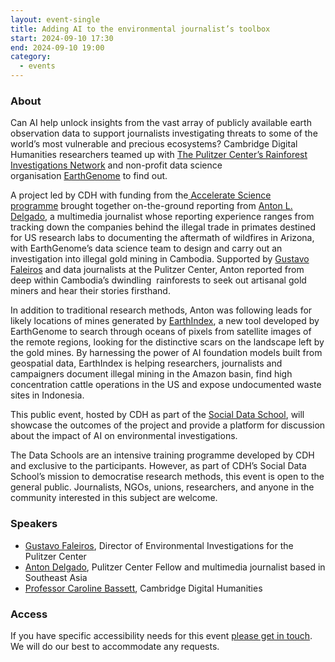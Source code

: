 ```yaml
---
layout: event-single
title: Adding AI to the environmental journalist’s toolbox
start: 2024-09-10 17:30
end: 2024-09-10 19:00
category:
  - events
---
```

### **About**

Can AI help unlock insights from the vast array of publicly available earth observation data to support journalists investigating threats to some of the world’s most vulnerable and precious ecosystems? Cambridge Digital Humanities researchers teamed up with [The Pulitzer Center’s Rainforest Investigations Network](https://pulitzercenter.org/journalism/initiatives/rainforest-investigations-network) and non-profit data science organisation [EarthGenome](https://www.earthgenome.org/) to find out. 

A project led by CDH with funding from the[ Accelerate Science programme](https://acceleratescience.github.io/) brought together on-the-ground reporting from [Anton L. Delgado](https://www.antondelgado.com/), a multimedia journalist whose reporting experience ranges from tracking down the companies behind the illegal trade in primates destined for US research labs to documenting the aftermath of wildfires in Arizona, with EarthGenome’s data science team to design and carry out an investigation into illegal gold mining in Cambodia. Supported by [Gustavo Faleiros](https://pulitzercenter.org/people/gustavo-faleiros) and data journalists at the Pulitzer Center, Anton reported from deep within Cambodia’s dwindling  rainforests to seek out artisanal gold miners and hear their stories firsthand. 

In addition to traditional research methods, Anton was following leads for likely locations of mines generated by [EarthIndex](https://www.earthgenome.org/earth-index), a new tool developed by EarthGenome to search through oceans of pixels from satellite images of the remote regions, looking for the distinctive scars on the landscape left by the gold mines. By harnessing the power of AI foundation models built from geospatial data, EarthIndex is helping researchers, journalists and campaigners document illegal mining in the Amazon basin, find high concentration cattle operations in the US and expose undocumented waste sites in Indonesia. 

This public event, hosted by CDH as part of the [Social Data School](https://www.cdh.cam.ac.uk/events/37961/), will showcase the outcomes of the project and provide a platform for discussion about the impact of AI on environmental investigations. 

The Data Schools are an intensive training programme developed by CDH and exclusive to the participants. However, as part of CDH’s Social Data School’s mission to democratise research methods, this event is open to the general public. Journalists, NGOs, unions, researchers, and anyone in the community interested in this subject are welcome.

### **Speakers**

* [Gustavo Faleiros](https://pulitzercenter.org/people/gustavo-faleiros), Director of Environmental Investigations for the Pulitzer Center
* [Anton Delgado](https://pulitzercenter.org/people/anton-delgado), Pulitzer Center Fellow and multimedia journalist based in Southeast Asia
* [Professor Caroline Bassett](https://www.cdh.cam.ac.uk/about/people/caroline-bassett/), Cambridge Digital Humanities 

### **Access**

If you have specific accessibility needs for this event [please get in touch](mailto:comms.events@cdh.cam.ac.uk). We will do our best to accommodate any requests.